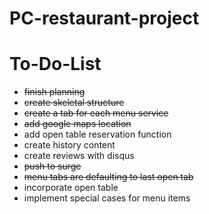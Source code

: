 # PC-restaurant-project

# To-Do-List 
* <del>finish planning</del>
* <del>create skeletal structure</del>
* <del>create a tab for each menu service</del>
* <del>add google maps location</del>
* add open table reservation function
* create history content
* create reviews with disqus
* <del>push to surge<del>
* <del>menu tabs are defaulting to last open tab<del>
* incorporate open table
* implement special cases for menu items
  

